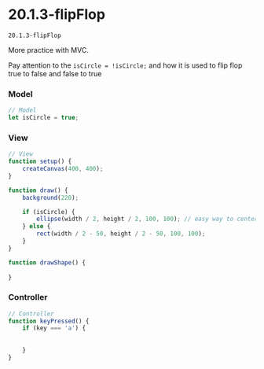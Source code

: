 # 20.1.3-flipFlop
```
20.1.3-flipFlop
```
More practice with MVC.

Pay attention to the `isCircle = !isCircle;` and how it is used to flip flop true to false and false to true

### Model

```javascript
// Model
let isCircle = true;

```

### View

```javascript
// View
function setup() {
    createCanvas(400, 400);
}

function draw() {
    background(220);

    if (isCircle) {
        ellipse(width / 2, height / 2, 100, 100); // easy way to center a shape
    } else {
        rect(width / 2 - 50, height / 2 - 50, 100, 100); 
    }
}

function drawShape() {
    
}
```

### Controller

```javascript
// Controller
function keyPressed() {
    if (key === 'a') {
       
        
    }
}
```
